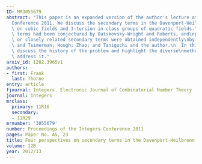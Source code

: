 ```yaml
---
ID: MR3055679
abstract: "This paper is an expanded version of the author's lecture at the Integers\n\
  Conference 2011. We discuss the secondary terms in the Davenport-Heilbronn\ntheorems\
  \ on cubic fields and 3-torsion in class groups of quadratic fields.\nSuch secondary\
  \ terms had been conjectured by Datskovsky-Wright and Roberts, and\nproofs of these\
  \ or closely related secondary terms were obtained independently\nby Bhargava, Shankar,\
  \ and Tsimerman; Hough; Zhao; and Taniguchi and the author.\n  In this paper we\
  \ discuss the history of the problem and highlight the diverse\nmethods used to\
  \ address it."
arxiv_id: 1202.3965v1
authors:
- first: Frank
  last: Thorne
entry: article
fjournal: Integers. Electronic Journal of Combinatorial Number Theory
journal: Integers
mrclass:
  primary: 11R16
  secondary:
  - 11R29
mrnumber: '3055679'
number: Proceedings of the Integers Conference 2011
pages: Paper No. A5, 23
title: Four perspectives on secondary terms in the Davenport-Heilbronn theorems
volume: 12B
year: 2012/13
---
```

